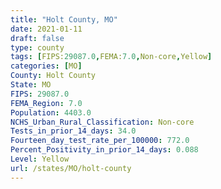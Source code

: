 ```yaml
---
title: "Holt County, MO"
date: 2021-01-11
draft: false
type: county
tags: [FIPS:29087.0,FEMA:7.0,Non-core,Yellow]
categories: [MO]
County: Holt County
State: MO
FIPS: 29087.0
FEMA_Region: 7.0
Population: 4403.0
NCHS_Urban_Rural_Classification: Non-core
Tests_in_prior_14_days: 34.0
Fourteen_day_test_rate_per_100000: 772.0
Percent_Positivity_in_prior_14_days: 0.088
Level: Yellow
url: /states/MO/holt-county
---
```



